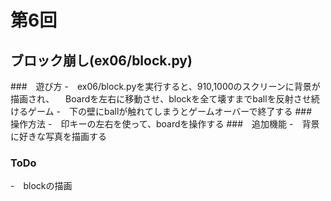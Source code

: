 # 第6回
## ブロック崩し(ex06/block.py)
###　遊び方
-　ex06/block.pyを実行すると、910,1000のスクリーンに背景が描画され、
 　Boardを左右に移動させ、blockを全て壊すまでballを反射させ続けるゲーム
-　下の壁にballが触れてしまうとゲームオーバーで終了する
###　操作方法
-　印キーの左右を使って、boardを操作する
###　追加機能
-　背景に好きな写真を描画する 
### ToDo
-　blockの描画
